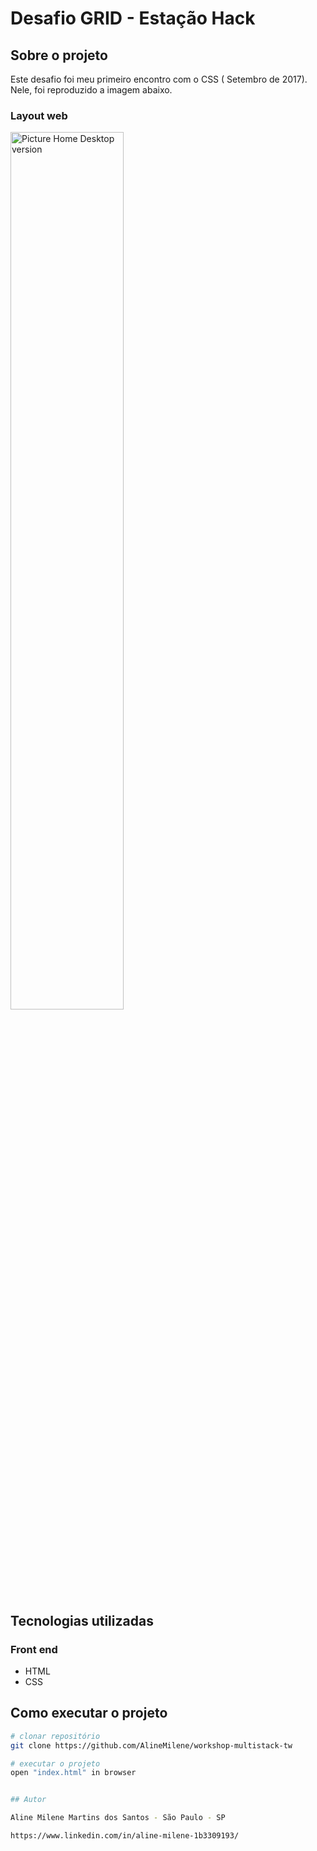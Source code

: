 # Desafio GRID - Estação Hack

## Sobre o projeto

Este desafio foi meu primeiro encontro com o CSS ( Setembro de 2017). Nele, foi reproduzido a imagem abaixo.

### Layout web
<img height="60%" width="60%" src=https://user-images.githubusercontent.com/54823221/122149026-ca702a80-ce31-11eb-97ee-fa032ca74495.png alt="Picture Home Desktop version">


## Tecnologias utilizadas

### Front end
- HTML 
- CSS 

## Como executar o projeto

```bash
# clonar repositório
git clone https://github.com/AlineMilene/workshop-multistack-tw

# executar o projeto
open "index.html" in browser


## Autor

Aline Milene Martins dos Santos - São Paulo - SP

https://www.linkedin.com/in/aline-milene-1b3309193/
